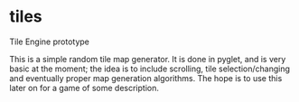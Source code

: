 tiles
=====

Tile Engine prototype

This is a simple random tile map generator. It is done in pyglet, and is very basic at the moment; the idea is to include
scrolling, tile selection/changing and eventually proper map generation algorithms. The hope is to use this later on for
a game of some description.
